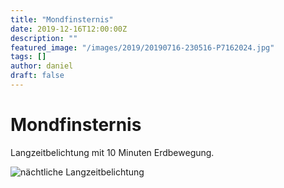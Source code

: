 ```yaml
---
title: "Mondfinsternis"
date: 2019-12-16T12:00:00Z
description: ""
featured_image: "/images/2019/20190716-230516-P7162024.jpg"
tags: []
author: daniel
draft: false
---
```


# Mondfinsternis

Langzeitbelichtung mit 10 Minuten Erdbewegung.

![nächtliche Langzeitbelichtung](/images/2019/20190716-230516-P7162024.jpg)


